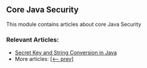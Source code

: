 ## Core Java Security

This module contains articles about core Java Security

### Relevant Articles:

- [Secret Key and String Conversion in Java](https://www.baeldung.com/java-secret-key-to-string)
- More articles: [[<-- prev]](/core-java-modules/core-java-security-2)
